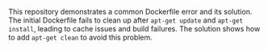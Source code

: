 This repository demonstrates a common Dockerfile error and its solution. The initial Dockerfile fails to clean up after `apt-get update` and `apt-get install`, leading to cache issues and build failures. The solution shows how to add `apt-get clean` to avoid this problem.